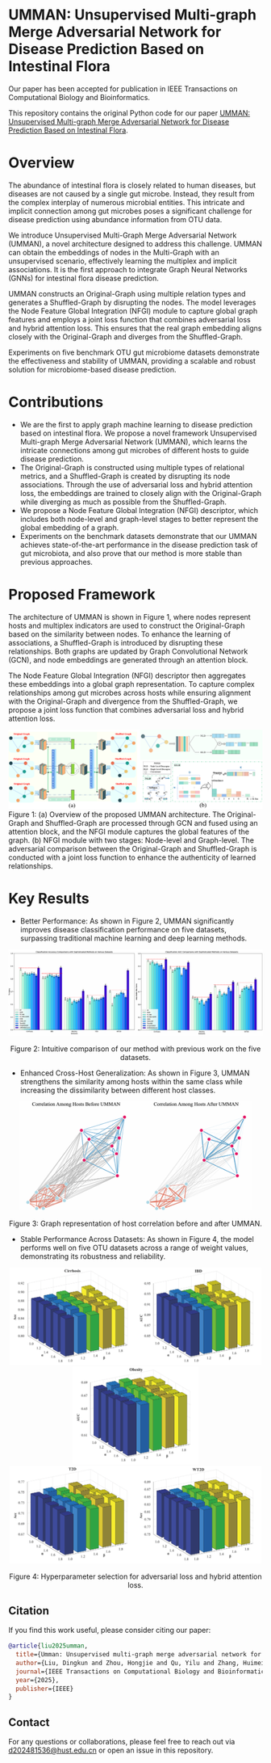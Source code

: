 # UMMAN: Unsupervised Multi-graph Merge Adversarial Network for Disease Prediction Based on Intestinal Flora
Our paper has been accepted for publication in IEEE Transactions on Computational Biology and Bioinformatics.

This repository contains the original Python code for our paper [UMMAN: Unsupervised Multi-graph Merge Adversarial Network for Disease Prediction Based on Intestinal Flora](https://ieeexplore.ieee.org/abstract/document/10908075). 

# Overview
The abundance of intestinal flora is closely related to human diseases, but diseases are not caused by a single gut microbe. Instead, they result from the complex interplay of numerous microbial entities. This intricate and implicit connection among gut microbes poses a significant challenge for disease prediction using abundance information from OTU data.

We introduce Unsupervised Multi-Graph Merge Adversarial Network (UMMAN), a novel architecture designed to address this challenge. UMMAN can obtain the embeddings of nodes in the Multi-Graph with an unsupervised scenario, effectively learning the multiplex and implicit associations. It is the first approach to integrate Graph Neural Networks (GNNs) for intestinal flora disease prediction.

UMMAN constructs an Original-Graph using multiple relation types and generates a Shuffled-Graph by disrupting the nodes. The model leverages the Node Feature Global Integration (NFGI) module to capture global graph features and employs a joint loss function that combines adversarial loss and hybrid attention loss. This ensures that the real graph embedding aligns closely with the Original-Graph and diverges from the Shuffled-Graph.

Experiments on five benchmark OTU gut microbiome datasets demonstrate the effectiveness and stability of UMMAN, providing a scalable and robust solution for microbiome-based disease prediction.

# Contributions
- We are the first to apply graph machine learning to disease prediction based on intestinal flora. We propose a novel framework Unsupervised Multi-graph Merge Adversarial Network (UMMAN), which learns the intricate connections among gut microbes of different hosts to guide disease prediction.
- The Original-Graph is constructed using multiple types of relational metrics, and a Shuffled-Graph is created by disrupting its node associations. Through the use of adversarial loss and hybrid attention loss, the embeddings are trained to closely align with the Original-Graph while diverging as much as possible from the Shuffled-Graph.
- We propose a Node Feature Global Integration (NFGI) descriptor, which includes both node-level and graph-level stages to better represent the global embedding of a graph.
- Experiments on the benchmark datasets demonstrate that our UMMAN achieves state-of-the-art performance in the disease prediction task of gut microbiota, and also prove that our method is more stable than previous approaches.

# Proposed Framework
The architecture of UMMAN is shown in Figure 1, where nodes represent hosts and multiplex indicators are used to construct the Original-Graph based on the similarity between nodes. To enhance the learning of associations, a Shuffled-Graph is introduced by disrupting these relationships. Both graphs are updated by Graph Convolutional Network (GCN), and node embeddings are generated through an attention block. 

The Node Feature Global Integration (NFGI) descriptor then aggregates these embeddings into a global graph representation. To capture complex relationships among gut microbes across hosts while ensuring alignment with the Original-Graph and divergence from the Shuffled-Graph, we propose a joint loss function that combines adversarial loss and hybrid attention loss.
<div align=center>
<img src="https://raw.githubusercontent.com/Dingkun0817/UMMAN/main/Figures/UMMAN1.png" alt="Figure1">
</div>
Figure 1: (a) Overview of the proposed UMMAN architecture. The Original-Graph and Shuffled-Graph are processed through GCN and fused using an attention block, and the NFGI module captures the global features of the graph. (b) NFGI module with two stages: Node-level and Graph-level. The adversarial comparison between the Original-Graph and Shuffled-Graph is conducted with a joint loss function to enhance the authenticity of learned relationships.

# Key Results
- Better Performance: As shown in Figure 2, UMMAN significantly improves disease classification performance on five datasets, surpassing traditional machine learning and deep learning methods.
<div align=center>
<img src="https://raw.githubusercontent.com/Dingkun0817/UMMAN/main/Figures/Figure3.png" alt="Figure2">
</div>
<p align="center">
Figure 2: Intuitive comparison of our method with previous work on the five datasets.
</p>

- Enhanced Cross-Host Generalization: As shown in Figure 3, UMMAN strengthens the similarity among hosts within the same class while increasing the dissimilarity between different host classes.
<div align=center>
<img src="https://raw.githubusercontent.com/Dingkun0817/UMMAN/main/Figures/Figure4-1.png" alt="Figure3" width="460">
</div>
<p align="center">
Figure 3: Graph representation of host correlation before and after UMMAN.
</p>

- Stable Performance Across Datasets: As shown in Figure 4, the model performs well on five OTU datasets across a range of weight values, demonstrating its robustness and reliability.
<div align=center>
<img src="https://raw.githubusercontent.com/Dingkun0817/UMMAN/main/Figures/Figure5_Cirrhosis_Acc.png" alt="Figure4_1" width="250"><img src="https://raw.githubusercontent.com/Dingkun0817/UMMAN/main/Figures/Figure5_IBD_AUC.png" alt="Figure4_2" width="250"><img src="https://raw.githubusercontent.com/Dingkun0817/UMMAN/main/Figures/Figure5_Obesity_AUC.png" alt="Figure4_3" width="250">
</div>
<div align=center>
<img src="https://raw.githubusercontent.com/Dingkun0817/UMMAN/main/Figures/Figure5_T2D_Acc.png" alt="Figure4_4" width="250"><img src="https://raw.githubusercontent.com/Dingkun0817/UMMAN/main/Figures/Figure5_WT2D_Acc.png" alt="Figure4_5" width="250">
</div>
<p align="center">
Figure 4: Hyperparameter selection for adversarial loss and hybrid attention loss.
</p>

## Citation

If you find this work useful, please consider citing our paper:

```bibtex
@article{liu2025umman,
  title={Umman: Unsupervised multi-graph merge adversarial network for disease prediction based on intestinal flora},
  author={Liu, Dingkun and Zhou, Hongjie and Qu, Yilu and Zhang, Huimei and Xu, Yongdong},
  journal={IEEE Transactions on Computational Biology and Bioinformatics},
  year={2025},
  publisher={IEEE}
}
```

## Contact
For any questions or collaborations, please feel free to reach out via d202481536@hust.edu.cn or open an issue in this repository.
